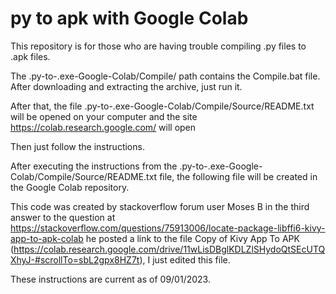# py to apk with Google Colab
This repository is for those who are having trouble compiling .py files to .apk files.

The .py-to-.exe-Google-Colab/Compile/ path contains the Compile.bat file.
After downloading and extracting the archive, just run it.

After that, the file .py-to-.exe-Google-Colab/Compile/Source/README.txt will be opened on your computer and the site https://colab.research.google.com/ will open

Then just follow the instructions.

After executing the instructions from the .py-to-.exe-Google-Colab/Compile/Source/README.txt file, the following file will be created in the Google Colab repository.

This code was created by stackoverflow forum user Moses B in the third answer to the question at https://stackoverflow.com/questions/75913006/locate-package-libffi6-kivy-app-to-apk-colab he posted a link to the file Copy of Kivy App To APK (https://colab.research.google.com/drive/11wLisDBglKDLZlSHydoQtSEcUTQXhyJ-#scrollTo=sbL2gpx8HZ7t), I just edited this file.

These instructions are current as of 09/01/2023.
